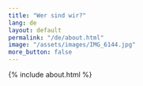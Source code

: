 ```yaml
---
title: "Wer sind wir?"
lang: de
layout: default
permalink: "/de/about.html"
image: "/assets/images/IMG_6144.jpg"
more_button: false
---
```

{% include about.html %}
